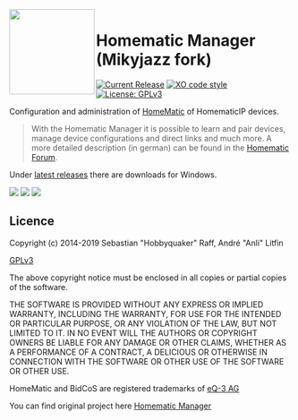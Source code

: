 <img width="152px" src="build/icon.png" align="left"/> 

# Homematic Manager (Mikyjazz fork)

[![Current Release](https://img.shields.io/github/release/mikyjazz/homematic-manager.svg?colorB=4cc61e)](https://github.com/mikyjazz/homematic-manager/releases/latest)
[![XO code style](https://img.shields.io/badge/code_style-XO-5ed9c7.svg)](https://github.com/sindresorhus/xo)
[![License: GPLv3](https://img.shields.io/badge/license-GPLv3-blue.svg)](https://www.gnu.org/licenses/gpl-3.0.html)

Configuration and administration of [HomeMatic](http://www.homematic.com) of HomematicIP devices.

>  With the Homematic Manager it is possible to learn and pair devices, manage device configurations and direct links
and much more. A more detailed description (in german) can be found in the [Homematic Forum](https://homematic-forum.de/forum/viewtopic.php?f=18&t=45134).

Under [latest releases](https://github.com/mikyjazz/homematic-manager/releases/latest) there are downloads for Windows.

![](docs/hmm1.png)
![](docs/hmm2.png)
![](docs/hmm3.png)

## Licence

Copyright (c) 2014-2019 Sebastian "Hobbyquaker" Raff, André "Anli" Litfin

[GPLv3](https://www.gnu.org/licenses/gpl-3.0.html)


The above copyright notice must be enclosed in all copies or partial copies of the software.

THE SOFTWARE IS PROVIDED WITHOUT ANY EXPRESS OR IMPLIED WARRANTY, INCLUDING THE WARRANTY, FOR USE FOR THE INTENDED OR PARTICULAR PURPOSE, OR ANY VIOLATION OF THE LAW, BUT NOT LIMITED TO IT. IN NO EVENT WILL THE AUTHORS OR COPYRIGHT OWNERS BE LIABLE FOR ANY DAMAGE OR OTHER CLAIMS, WHETHER AS A PERFORMANCE OF A CONTRACT, A DELICIOUS OR OTHERWISE IN CONNECTION WITH THE SOFTWARE OR OTHER USE OF THE SOFTWARE OR OTHER USE.

HomeMatic and BidCoS are registered trademarks of [eQ-3 AG](http://eq-3.de)

You can find original project here [Homematic Manager](https://github.com/hobbyquaker/homematic-manager)